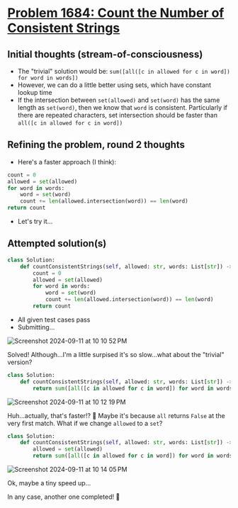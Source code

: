 # [Problem 1684: Count the Number of Consistent Strings](https://leetcode.com/problems/count-the-number-of-consistent-strings/description/?envType=daily-question)

## Initial thoughts (stream-of-consciousness)
- The "trivial" solution would be: `sum([all([c in allowed for c in word]) for word in words])`
- However, we can do a little better using sets, which have constant lookup time
- If the intersection between `set(allowed)` and `set(word)` has the same length as `set(word)`, then we know that `word` is consistent.  Particularly if there are repeated characters, set intersection should be faster than `all([c in allowed for c in word])`

## Refining the problem, round 2 thoughts
- Here's a faster approach (I think):
```python
count = 0
allowed = set(allowed)
for word in words:
    word = set(word)
    count += len(allowed.intersection(word)) == len(word)
return count
```
- Let's try it...

## Attempted solution(s)
```python
class Solution:
    def countConsistentStrings(self, allowed: str, words: List[str]) -> int:
        count = 0
        allowed = set(allowed)
        for word in words:
            word = set(word)
            count += len(allowed.intersection(word)) == len(word)
        return count
```
- All given test cases pass
- Submitting...

![Screenshot 2024-09-11 at 10 10 52 PM](https://github.com/user-attachments/assets/532fa423-d8b9-4657-8f84-d8fc27c9930d)

Solved!  Although...I'm a little surpised it's so slow...what about the "trivial" version?

```python
class Solution:
    def countConsistentStrings(self, allowed: str, words: List[str]) -> int:
        return sum([all([c in allowed for c in word]) for word in words])
```

![Screenshot 2024-09-11 at 10 12 19 PM](https://github.com/user-attachments/assets/c2834f6c-4500-4ff8-a8e3-54c7f3c126ac)

Huh...actually, that's faster!?  🤷  Maybe it's because `all` returns `False` at the very first match.  What if we change `allowed` to a `set`?

```python
class Solution:
    def countConsistentStrings(self, allowed: str, words: List[str]) -> int:
        allowed = set(allowed)
        return sum([all([c in allowed for c in word]) for word in words])
```

![Screenshot 2024-09-11 at 10 14 05 PM](https://github.com/user-attachments/assets/1cd3a44e-20c1-446c-8a21-16c6dfdfff44)

Ok, maybe a tiny speed up...

In any case, another one completed! 🥳


        
